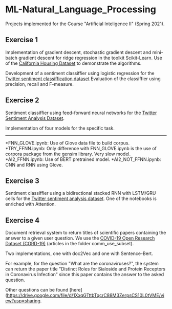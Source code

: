 # ML-Natural_Language_Processing

Projects implemented for the Course "Artificial Inteligence II" (Spring 2021).

## Exercise 1

Implementation of gradient descent, stochastic gradient descent and mini-batch gradient descent for ridge regression in the toolkit Scikit-Learn. Use of the [California Housing Dataset](https://drive.google.com/file/d/1VUn2WKkKeRXwH02K9bqH98KjPxrUmgXh/view) to demonstrate the algorithms.

Development of a sentiment classiffier using logistic regression for the [Twitter sentiment classiffication dataset](https://drive.google.com/file/d/1dTIWNpjlrnTQBIQtaGOh0jCRYZiAQO79/view) Evaluation of the classiffier using precision, recall and F-measure.

## Exercise 2

Sentiment classiffier using feed-forward neural networks for the [Twitter Sentiment Analysis Dataset](https://drive.google.com/file/d/1dTIWNpjlrnTQBIQtaGOh0jCRYZiAQO79/view).

Implementation of four models for the specific task.
***
*FNN_GLOVE.ipynb: Use of Glove data file to build corpus.
*TRY_FFNN.ipynb: Only difference with FNN_GLOVE.ipynb is the use of corpora package from the gensim library. Very slow model.
*AI2_FFNN.ipynb: Use of BERT pretrained model.
*AI2_NOT_FFNN.ipynb: CNN and RNN using Glove.

## Exercise 3

Sentiment classiffier using a bidirectional stacked RNN with LSTM/GRU cells for the [Twitter sentiment analysis dataset](https://drive.google.com/file/d/1dTIWNpjlrnTQBIQtaGOh0jCRYZiAQO79/view). One of the notebooks is enriched with Attention.

## Exercise 4

Document retrieval system to return titles of scientific papers containing the answer to a given user question. We use the [COVID-19 Open Research Dataset (CORD-19)](https://ai2-semanticscholar-cord-19.s3-us-west-2.amazonaws.com/historical_releases/cord-19_2020-03-13.tar.gz) (articles in the folder comm_use_subset).

Two implementations, one with doc2Vec and one with Sentence-Bert.

For example, for the question "What are the coronaviruses?", the system can return the paper title "Distinct Roles for Sialoside and Protein Receptors in Coronavirus Infection" since this paper contains the answer to the asked question.

Other questions can be found [here](https://drive.google.com/file/d/1XxqGTttbTqcrC88M3ZerpsCS10L0tVME/view?usp=sharing.
